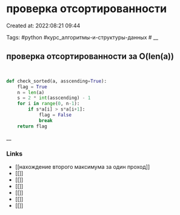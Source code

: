 # проверка отсортированности

Created at: 2022:08:21 09:44

Tags: #python  #курс_алгоритмы-и-структуры-данных    #
__ 

## проверка отсортированности за O(len(a))
``` python 


def check_sorted(a, asscending=True):
    flag = True
    n = len(a)
    s = 2 * int(asscending) - 1
    for i in range(0, n-1):
        if s*a[i] > s*a[i+1]:
            flag = False
            break
    return flag

```

__

### Links

- [[нахождение второго максимума за один проход]]
- [[]]
- [[]]
- [[]]
- [[]]
- [[]]
- [[]]